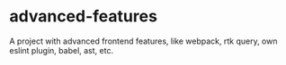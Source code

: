 # advanced-features
A project with advanced frontend features, like webpack, rtk query, own eslint plugin, babel, ast, etc.
